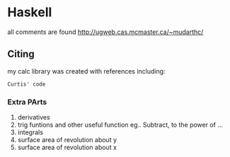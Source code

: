 # Haskell

all comments are found
http://ugweb.cas.mcmaster.ca/~mudarthc/

## Citing

my calc library was created with references including:
```
Curtis' code 
```

### Extra PArts

1. derivatives 
3. trig funtions and other useful function eg.. Subtract, to the power of ...
2. integrals
3. surface area of revolution about y
4. surface area of revolution about x
